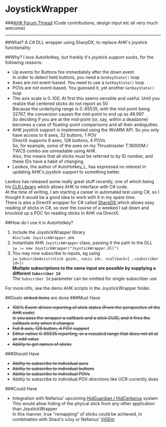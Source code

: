 # JoystickWrapper

###[AHK Forum Thread](https://autohotkey.com/boards/viewtopic.php?f=19&t=28889) (Code contributions, design input etc all very much welcome)

---

##What?
A C# DLL wrapper using SharpDX, to replace AHK's joystick functionality

##Why?
I *love* AutoHotkey, but frankly it's joystick support sucks, for the following reasons:
  * Up events for Buttons fire immediately after the down event.  
  In order to detect held buttons, you need a `GetKeyState()` loop
  * Axes are not event-based.
  You need to use a `GetKeyState()` loop
  * POVs are not event-based.
  You guessed it, yet another `GetKeyState()` loop  
  * The axis scale is 0..100.
  At first this seems sensible and useful. Until you realize that centered sticks do not report as 50  
  Because the underlying range is 0..65535, with the mid-point being 32767, the conversion causes the mid-point to end up as 49.997  
  So deciding if you are at the mid-point (or, say, within a deadzone) becomes a case of floating-point comparisons and all their ambiguities.  
  * AHK joystick support is implemented using the WinMM API.
  So you only have access to 6 axes, 32 buttons, 1 POV  
  DirectX supports 8 axes, 128 buttons, 4 POVs.  
  So, for example, some of the axes on my Thrustmaster T.16000M / TWCS combo are unreadable using AHK.  
  Also, this means that all sticks must be referred to by ID number, and these IDs have a habit of changing.
  * Lexikos, the author of AutoHotkey_L, has expressed no interest in updating AHK's joystick support to something better.  

Lexikos has released some really great stuff recently, one of which being his [CLR Library](https://autohotkey.com/boards/viewtopic.php?f=6&t=4633) which allows AHK to interface with C# code.  
At the time of writing, I am starting a career in automated test using C#, so I thought it would be a good idea to work with it in my spare time.  
There is also a DirectX wrapper for C# called [SharpDX ](http://sharpdx.org/) which allows easy reading of sticks in C#, so over the course of a weeked I sat down and knocked up a POC for reading sticks in AHK via DirectX.  

##How do I use it in AutoHotkey?
  1. Include the JoystickWrapper library  
  ```#include JoystickWrapper.ahk```
  2. Instantiate AHK `JoystickWrapper` class, passing it the path to the DLL  
  ```jw := new JoystickWrapper("JoystickWrapper.dll")```
  3. You may now subscribe to inputs, eg using  
  ```jw.SubscribeAxis(<stick guid>, <axis id>, <callback>[ ,<subscriber id>])```  
  **Multiple subscriptions to the same input are possible by supplying a different `Subscriber Id`**  
  The `Subscriber Id` parameter can be omitted for single-subscriber use

For more info, see the demo AHK scripts in the JoystickWrapper folder.  

##Goals
~~striked items~~ are done
###Must Have
  * ~~100% Event-driven reporting of stick states (From the perspective of the AHK code)  
  ie you pass the wrapper a callback and a stick GUID, and it fires the callback only when it changes~~  
  * ~~Full 8 axis, 128 button, 4 POV support~~  
  * ~~Either native 0..65535 reporting, or a rescaled range that does not sit at an odd value~~  
  * ~~Ability to get names of sticks~~  

###Should Have
  * ~~Ability to subscribe to individual axes~~
  * ~~Ability to subscribe to individual buttons~~
  * ~~Ability to subscribe to individual POVs~~
  * Ability to subscribe to individual POV *directions* like UCR currently does

###Could Have
  * Integration with Nefarius' upcoming [HidGuardian / HidCerberus](https://github.com/nefarius/ViGEm) system
    This would allow hiding of the phyical stick from any other application than JoystickWrapper  
    In this manner, true "remapping" of sticks could be achieved, in combination with Shaul's vJoy or Nefarius' [ViGEm](https://github.com/nefarius/ViGEm)
    
